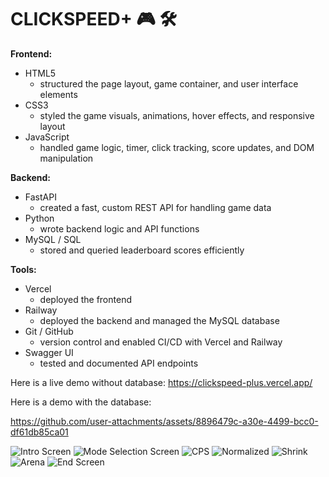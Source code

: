 # CLICKSPEED+ 🎮 🛠️

**Frontend:**  
- HTML5 
  - structured the page layout, game container, and user interface elements  
- CSS3 
  - styled the game visuals, animations, hover effects, and responsive layout  
- JavaScript 
  - handled game logic, timer, click tracking, score updates, and DOM manipulation  

**Backend:**  
- FastAPI  
  - created a fast, custom REST API for handling game data  
- Python  
  - wrote backend logic and API functions  
- MySQL / SQL  
  - stored and queried leaderboard scores efficiently  

**Tools:**  
- Vercel  
  - deployed the frontend  
- Railway  
  - deployed the backend and managed the MySQL database  
- Git / GitHub  
  - version control and enabled CI/CD with Vercel and Railway  
- Swagger UI  
  - tested and documented API endpoints  

Here is a live demo without database:
https://clickspeed-plus.vercel.app/ 

Here is a demo with the database:

https://github.com/user-attachments/assets/8896479c-a30e-4499-bcc0-df61db85ca01 

![Intro Screen](https://github.com/user-attachments/assets/abd89c71-b5a9-49fa-af55-3cd9211e26ea)
![Mode Selection Screen](https://github.com/user-attachments/assets/d0b60f36-9936-4f19-97d9-7457e4a308de)
![CPS](https://github.com/user-attachments/assets/740ad515-d99b-4b36-b7a5-d2864ca677ac)
![Normalized](https://github.com/user-attachments/assets/2f6566ea-faf4-43e6-be29-13c77029eade)
![Shrink](https://github.com/user-attachments/assets/4d1efe24-208b-4738-ac11-814b12061fd2)
![Arena](https://github.com/user-attachments/assets/31ef9a8c-9c0f-47fd-987b-8413702ab2f0)
![End Screen](https://github.com/user-attachments/assets/594445c0-48eb-4381-8f7d-31bfe9fd02ae)
